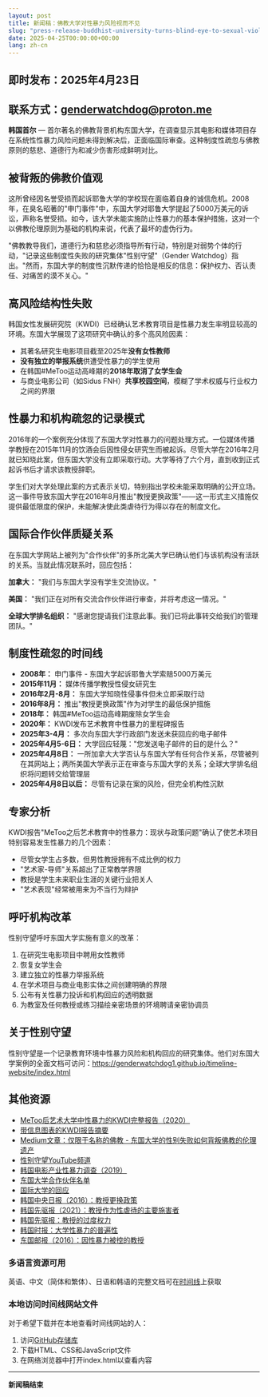 ```yaml
---
layout: post
title: 新闻稿：佛教大学对性暴力风险视而不见
slug: "press-release-buddhist-university-turns-blind-eye-to-sexual-violence-risk-zh-ch"
date: 2025-04-25T00:00:00+00:00
lang: zh-cn
---
```


## 即时发布：2025年4月23日

## 联系方式：[genderwatchdog@proton.me](mailto:genderwatchdog@proton.me)

**韩国首尔** — 首尔著名的佛教背景机构东国大学，在调查显示其电影和媒体项目存在系统性性暴力风险问题未得到解决后，正面临国际审查。这种制度性疏忽与佛教原则的慈悲、道德行为和减少伤害形成鲜明对比。

## 被背叛的佛教价值观

这所曾经因名誉受损而起诉耶鲁大学的学校现在面临着自身的诚信危机。2008年，在臭名昭著的"申门事件"中，东国大学对耶鲁大学提起了5000万美元的诉讼，声称名誉受损。如今，该大学未能实施防止性暴力的基本保护措施，这对一个以佛教伦理原则为基础的机构来说，代表了最坏的虚伪行为。

"佛教教导我们，道德行为和慈悲必须指导所有行动，特别是对弱势个体的行动，"记录这些制度性失败的研究集体"性别守望"（Gender Watchdog）指出。"然而，东国大学的制度性沉默传递的恰恰是相反的信息：保护权力、否认责任、对痛苦的漠不关心。"

## 高风险结构性失败

韩国女性发展研究院（KWDI）已经确认艺术教育项目是性暴力发生率明显较高的环境。东国大学展现了这项研究中确认的多个高风险因素：

  * 其著名研究生电影项目截至2025年**没有女性教师**
  * **没有独立的举报系统**供遭受性暴力的学生使用
  * 在韩国#MeToo运动高峰期的**2018年取消了女学生会**
  * 与商业电影公司（如Sidus FNH）**共享校园空间**，模糊了学术权威与行业权力之间的界限

## 性暴力和机构疏忽的记录模式

2016年的一个案例充分体现了东国大学对性暴力的问题处理方式。一位媒体传播学教授在2015年11月的饮酒会后因性侵女研究生而被起诉。尽管大学在2016年2月就已知晓此案，但东国大学没有立即采取行动。大学等待了六个月，直到收到正式起诉书后才请求该教授辞职。

学生们对大学处理此案的方式表示关切，特别指出学校未能采取明确的公开立场。这一事件导致东国大学在2016年8月推出"教授更换政策"——这一形式主义措施仅提供最低限度的保护，未能解决使此类虐待行为得以存在的制度文化。

## 国际合作伙伴质疑关系

在东国大学网站上被列为"合作伙伴"的多所北美大学已确认他们与该机构没有活跃的关系。当就此情况联系时，回应包括：

**加拿大：** "我们与东国大学没有学生交流协议。"

**美国：** "我们正在对所有交流合作伙伴进行审查，并将考虑这一情况。"

**全球大学排名组织：** "感谢您提请我们注意此事。我们已将此事转交给我们的管理团队。"

## 制度性疏忽的时间线

  * **2008年：** 申门事件 - 东国大学起诉耶鲁大学索赔5000万美元
  * **2015年11月：** 媒体传播学教授性侵女研究生
  * **2016年2月-8月：** 东国大学知晓性侵事件但未立即采取行动
  * **2016年8月：** 推出"教授更换政策"作为对学生的最低保护措施
  * **2018年：** 韩国#MeToo运动高峰期废除女学生会
  * **2020年：** KWDI发布艺术教育中性暴力的里程碑报告
  * **2025年3-4月：** 多次向东国大学行政部门发送未获回应的电子邮件
  * **2025年4月5-6日：** 大学回应轻蔑："您发送电子邮件的目的是什么？"
  * **2025年4月8日：** 一所加拿大大学否认与东国大学有任何合作关系，尽管被列在其网站上；两所美国大学表示正在审查与东国大学的关系；全球大学排名组织将问题转交给管理层
  * **2025年4月8日以后：** 尽管有记录在案的风险，但完全机构性沉默

## 专家分析

KWDI报告"MeToo之后艺术教育中的性暴力：现状与政策问题"确认了使艺术项目特别容易发生性暴力的几个因素：

  * 尽管女学生占多数，但男性教授拥有不成比例的权力
  * "艺术家-导师"关系超出了正常教学界限
  * 教授是学生未来职业生涯的关键行业把关人
  * "艺术表现"经常被用来为不当行为辩护

## 呼吁机构改革

性别守望呼吁东国大学实施有意义的改革：

  1. 在研究生电影项目中聘用女性教师
  2. 恢复女学生会
  3. 建立独立的性暴力举报系统
  4. 在学术项目与商业电影实体之间创建明确的界限
  5. 公布有关性暴力投诉和机构回应的透明数据
  6. 为教室及任何教授或练习描绘亲密场景的环境聘请亲密协调员

## 关于性别守望

性别守望是一个记录教育环境中性暴力风险和机构回应的研究集体。他们对东国大学案例的全面文档可访问：https://genderwatchdog1.github.io/timeline-website/index.html

## 其他资源

  * [MeToo后艺术大学中性暴力的KWDI完整报告（2020）](https://drive.proton.me/urls/BAPF2DA400#4RGLR08iLFAJ)
  * [带信息图表的KWDI报告摘要](https://genderwatchdog.bearblog.dev/sexual-violence-in-arts-education-after-me-too-current-status-and-policy-issues/)
  * [Medium文章：仅限于名称的佛教 - 东国大学的性别失败如何背叛佛教的伦理遗产](https://medium.com/@genderwatchdog/buddhist-in-name-only-how-dongguk-universitys-gender-failures-betray-buddhism-s-ethical-legacy-a1fb17b2b38b)
  * [性别守望YouTube频道](https://www.youtube.com/@GenderWatchdog)
  * [韩国电影产业性暴力调查（2019）](https://drive.proton.me/urls/GXRANHYYJC#fz0SipRRWdaF)
  * [东国大学合作伙伴名单](https://www.dongguk.edu/eng/page/477)
  * [国际大学的回应](https://drive.proton.me/urls/95J0T3K37R#RBCO657BAC6a)
  * [韩国中央日报（2016）：教授更换政策](https://koreajoongangdaily.joins.com/2016/08/05/socialAffairs/Dongguk-University-changes-policy-to-help-students-who-suffer-verbal-or-sexual-abuse/3022260.html)
  * [韩国先驱报（2021）：教授作为性虐待的主要施害者](https://www.koreatimes.co.kr/www/nation/2021/06/181_309773.html)
  * [韩国先驱报：教授的过度权力](https://m.koreaherald.com/article/3223926)
  * [韩国时报：大学性暴力的普遍性](https://www.koreatimes.co.kr/www/nation/2025/03/715_311172.html)
  * [东国邮报（2016）：因性暴力被控的教授](https://www.donggukmedia.com/news/articleView.html?idxno=51830)

### 多语言资源可用

英语、中文（简体和繁体）、日语和韩语的完整文档可在[时间线](https://genderwatchdog1.github.io/timeline-website/timeline_zh_CN.html)上获取

### 本地访问时间线网站文件

对于希望下载并在本地查看时间线网站的人：
1. 访问[GitHub存储库](https://github.com/genderwatchdog1/timeline-website)
2. 下载HTML、CSS和JavaScript文件
3. 在网络浏览器中打开index.html以查看内容

---

**新闻稿结束**

